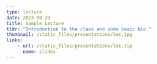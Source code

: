 ```yaml
---
type: lecture
date: 2023-08-29
title: Sample Lecture
tldr: "Introduction to the class and some basic bio."
thumbnail: /static_files/presentations/lec.jpg
links: 
    - url: /static_files/presentations/lec.zip
      name: slides
---
```


